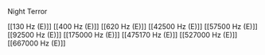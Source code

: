 Night Terror

[[130 Hz (E)]]
[[400 Hz (E)]]
[[620 Hz (E)]]
[[42500 Hz (E)]]
[[57500 Hz (E)]]
[[92500 Hz (E)]]
[[175000 Hz (E)]]
[[475170 Hz (E)]]
[[527000 Hz (E)]]
[[667000 Hz (E)]]